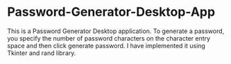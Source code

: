# Password-Generator-Desktop-App
This is a Password Generator Desktop application. To generate a password, you specify the number of password characters on the character entry space and then click generate password. I have implemented it using Tkinter and rand library.

